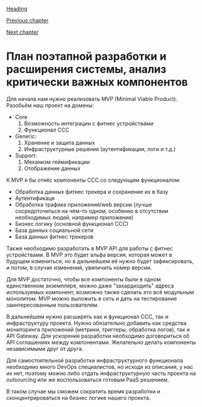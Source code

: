 [Heading](../heading.md)

[Previous chapter](05-risks.md)

[Next chapter](07-critical-processes.md)

# План поэтапной разработки и расширения системы, анализ критически важных компонентов

Для начала нам нужно реализовать MVP (Minimal Viable Product). Разобьём наш проект на домены:
* Core
    1. Возможность интеграции с фитнес устройствами
    1. Функционал ССС
* Generic:
    1. Хранение и защита данных
    1. Инфраструктурные решения (аутентификации, логи и т.д.)
* Support:
    1. Механизм геймификации
    1. Отображение данных


К MVP я бы отнёс компоненты ССС со следующим функционалом:
* Обработка данных фитнес трекера и сохранение их в базу
* Аутентификаця
* Обработка трафика приложения/web версии (лучше сосредоточиться на чём-то одном, особенно в отсутствии необходимых людей, например приложение)
* Бизнес логику (основной функционал ССС)
* База данных социальной сети
* База данных фитнес трекеров


Также необходимо разработать в MVP API для работы с фитнес устройствами. В MVP это будет альфа версия, которая может в будущем измениться, но в дальнейшем её нужно будет зафиксировать, и потом, в случае изменений, увиличить номер версии.

Для MVP достаточно, чтобы все компоненты были в одном единственном экземпляре, можно даже "захардкодить" адреса используемых компонент, возможно также сделать это всё модульным монолитом. MVP можно выложить в сеть и дать на тестирование заинтересованным пользователям.

В дальнейшем нужно расширять как и функционал ССС, так и инфраструктуру проекта. Нужно обязательно добавить как средства мониторинга приложений (метрики, триггеры, обработка логов), так и API Gateway. Для ускорения разработки необходимо договориться об API соглашениях между компонентами. Желательно делать компоненты независимыми друг от друга.

Для самостоятельной разработки инфраструктурного функционала необходимо много DevOps специалистов, но исходя из описания, у нас их нет, поэтому можно либо отдать инфраструктурную часть проекта на outsourcing или же воспользоваться готовым PaaS решением.

В таком случае мы сможем сократить время разработки и сконцентрироваться на бизнес логике нашего проекта.
